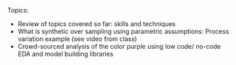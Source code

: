 Topics:
 - Review of topics covered so far: skills and techniques
 - What is synthetic over sampling using parametric assumptions: Process variation example (see video from class)
 - Crowd-sourced analysis of the color purple using low code/ no-code EDA and model building libraries
